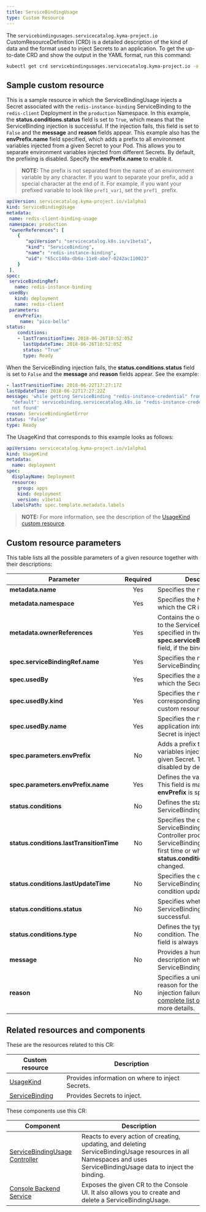 ```yaml
---
title: ServiceBindingUsage
type: Custom Resource
---
```


The `servicebindingusages.servicecatalog.kyma-project.io` CustomResourceDefinition (CRD) is a detailed description of the kind of data and the format used to inject Secrets to an application. To get the up-to-date CRD and show the output in the YAML format, run this command:

```bash
kubectl get crd servicebindingusages.servicecatalog.kyma-project.io -o yaml
```

## Sample custom resource

This is a sample resource in which the ServiceBindingUsage injects a Secret associated with the `redis-instance-binding` ServiceBinding to the `redis-client` Deployment in the `production` Namespace. In this example, the **status.conditions.status** field is set to `True`, which means that the ServiceBinding injection is successful. If the injection fails, this field is set to `False` and the **message** and **reason** fields appear. This example also has the **envPrefix.name** field specified, which adds a prefix to all environment variables injected from a given Secret to your Pod. This allows you to separate environment variables injected from different Secrets. By default, the prefixing is disabled. Specify the **envPrefix.name** to enable it.

>**NOTE:** The prefix is not separated from the name of an environment variable by any character. If you want to separate your prefix, add a special character at the end of it. For example, if you want your prefixed variable to look like `pref1_var1`, set the `pref1_` prefix.

```yaml
apiVersion: servicecatalog.kyma-project.io/v1alpha1
kind: ServiceBindingUsage
metadata:
 name: redis-client-binding-usage
 namespace: production
 "ownerReferences": [
    {
       "apiVersion": "servicecatalog.k8s.io/v1beta1",
       "kind": "ServiceBinding",
       "name": "redis-instance-binding",
       "uid": "65cc140a-db6a-11e8-abe7-0242ac110023"
    }
 ],
spec:
 serviceBindingRef:
   name: redis-instance-binding
 usedBy:
   kind: deployment
   name: redis-client
 parameters:
   envPrefix:
     name: "pico-bello"
status:
    conditions:
    - lastTransitionTime: 2018-06-26T10:52:05Z
      lastUpdateTime: 2018-06-26T10:52:05Z
      status: "True"
      type: Ready
```

When the ServiceBinding injection fails, the **status.conditions.status** field is set to `False` and the **message** and **reason** fields appear. See the example:

```yaml
- lastTransitionTime: 2018-06-22T17:27:17Z
lastUpdateTime: 2018-06-22T17:27:22Z
message: 'while getting ServiceBinding "redis-instance-credential" from namespace
  "default": servicebinding.servicecatalog.k8s.io "redis-instance-credential"
  not found'
reason: ServiceBindingGetError
status: "False"
type: Ready
```

The UsageKind that corresponds to this example looks as follows:

```yaml
apiVersion: servicecatalog.kyma-project.io/v1alpha1
kind: UsageKind
metadata:
  name: deployment
spec:
  displayName: Deployment
  resource:
    group: apps
    kind: deployment
    version: v1beta1
  labelsPath: spec.template.metadata.labels
```

>**NOTE:** For more information, see the description of the [UsageKind custom resource](#custom-resource-usage-kind).

## Custom resource parameters

This table lists all the possible parameters of a given resource together with their descriptions:

| Parameter   |      Required      |  Description |
|----------|:-------------:|------|
| **metadata.name** |    Yes   | Specifies the name of the CR. |
| **metadata.namespace** |    Yes   | Specifies the Namespace in which the CR is created. |
| **metadata.ownerReferences** |    Yes   | Contains the ownerReference to the ServiceBinding specified in the **spec.serviceBindingRef.name** field, if the binding exists. |
| **spec.serviceBindingRef.name** |    Yes   | Specifies the name of the ServiceBinding. |
| **spec.usedBy** |    Yes   | Specifies the application into which the Secret is injected. |
| **spec.usedBy.kind** |    Yes   | Specifies the name of the corresponding UsageKind custom resource. |
| **spec.usedBy.name** |    Yes   | Specifies the name of the application into which the Secret is injected. |
| **spec.parameters.envPrefix** |    No   | Adds a prefix to environment variables injected from the given Secret. The prefixing is disabled by default. |
| **spec.parameters.envPrefix.name** |    Yes   | Defines the value of the prefix. This field is mandatory if **envPrefix** is specified.  |
| **status.conditions** |    No   | Defines the status of the ServiceBindingUsage.|
| **status.conditions.lastTransitionTime** |    No   | Specifies the date when the ServiceBindingUsage Controller processed the ServiceBindingUsage for the first time or when the **status.conditions.status** field changed. |
| **status.conditions.lastUpdateTime** |    No   | Specifies the date of the last ServiceBindingUsage condition update. |
| **status.conditions.status** |    No   |  Specifies whether the ServiceBinding injection is successful. |
| **status.conditions.type** |    No   | Defines the type of the condition. The value of this field is always `ready`. |
| **message** |    No   | Provides a human-readable description why the ServiceBinding injection failed. |
| **reason** |    No   | Specifies a unique, one-word reason for the ServiceBinding injection failure. See the [complete list of reasons](https://github.com/kyma-project/kyma/blob/74f007d0618ee1688ad080eab8be10e6b81c8e67/components/service-binding-usage-controller/internal/controller/status/usage.go) for more details. |

## Related resources and components

These are the resources related to this CR:

| Custom resource   |   Description |
|----------|------|
| [UsageKind](#custom-resource-usagekind) |  Provides information on where to inject Secrets. |
| [ServiceBinding](https://kubernetes.io/docs/concepts/extend-kubernetes/service-catalog/#api-resources) |  Provides Secrets to inject.  |

These components use this CR:

| Component   |   Description |
|----------|------|
| [ServiceBindingUsage Controller](https://github.com/kyma-project/kyma/tree/master/components/service-binding-usage-controller) |  Reacts to every action of creating, updating, and deleting ServiceBindingUsage resources in all Namespaces and uses ServiceBindingUsage data to inject the binding. |
| [Console Backend Service](/components/console/#details-console-backend-service) |  Exposes the given CR to the Console UI. It also allows you to create and delete a ServiceBindingUsage. |
